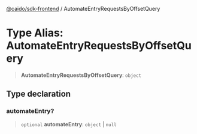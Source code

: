 [@caido/sdk-frontend](../index.md) / AutomateEntryRequestsByOffsetQuery

# Type Alias: AutomateEntryRequestsByOffsetQuery

> **AutomateEntryRequestsByOffsetQuery**: `object`

## Type declaration

### automateEntry?

> `optional` **automateEntry**: `object` \| `null`
